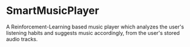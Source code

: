 # SmartMusicPlayer
A Reinforcement-Learning based music player which analyzes the user's listening habits and suggests music accordingly, from the user's stored audio tracks.
